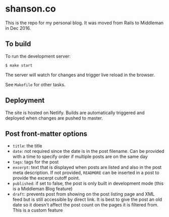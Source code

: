 # shanson.co

This is the repo for my personal blog. It was moved from Rails to Middleman in Dec 2016.

## To build

To run the development server:

```
$ make start
```

The server will watch for changes and trigger live reload in the browser.

See `Makefile` for other tasks.

## Deployment

The site is hosted on Netlify. Builds are automatically triggered and deployed
when changes are pushed to master.

## Post front-matter options

* `title`: the title
* `date`: not required since the date is in the post filename. Can be provided with a time to specify order if multiple posts are on the same day
* `tags`: tags for the post
* `excerpt`: text that is displayed when posts are listed and also in the post meta description. If not provided, `READMORE` can be inserted in a post to provide the excerpt cutoff point.
* `published`: if set to false, the post is only built in development mode (this is a Middleman Blog feature)
* `draft`: prevents post from showing on the post listing page and XML feed but is still accessible by direct link. It is best to give the post an old date so it doesn't affect the post count on the pages it is filtered from. This is a custom feature
